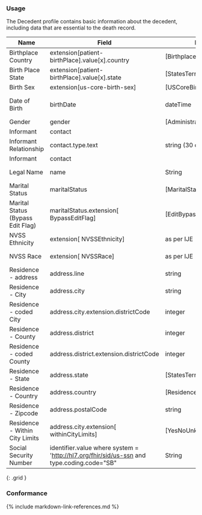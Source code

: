 ### Usage

The Decedent profile contains basic information about the decedent, including data that are essential to the death record.


| **Name** |  **Field**   |  **Encoding**  |  **IJE Field Name(s)**  |
| ---------------| ------------------------ | ------------- | ------------------- |
| Birthplace Country   | extension[patient-birthPlace].value[x].country  | [BirthplaceCountryVS] | BPLACE_CNT  |
| Birth Place State   | extension[patient-birthPlace].value[x].state  | [StatesTerritoriesProvincesVS] | BPLACE_ST  |
| Birth Sex   | extension[us-core-birth-sex]  | [USCoreBirthSex] | SEX  |
| Date of Birth    | birthDate  | dateTime   | DOB_YR, DOB_MO, DOB_DY  |
| Gender   | gender  | [AdministrativeGenderVS] | <none>  |
| Informant    | contact  |   | <none>  |
| Informant Relationship   | contact.type.text   | string (30 characters)  | INFORMRELATE  |
| Informant    | contact  |   | <none>  |
| Legal Name  | name        | String | GNAME, MNAME, LNAME, SUFF |
| Marital Status   | maritalStatus  | [MaritalStatusVS] | MARITAL   |
| Marital Status (Bypass Edit Flag)  | maritalStatus.extension[ BypassEditFlag]  | [EditBypass01234VS] | MARITAL_BYPASS   |
| NVSS Ethnicity | extension[ NVSSEthnicity] | as per IJE | DETHNIC1-5|
| NVSS Race | extension[ NVSSRace] | as per IJE | RACE1-23, RACE_MVR|
| Residence - address  | address.line  | string | ADDRESS_R  |
| Residence - City  | address.city  | string | CITYTEXT_R  |
| Residence - coded City  | address.city.extension.districtCode  | integer | CITYC  |
| Residence - County  | address.district  | integer | COUNTYTEXT_R  |
| Residence - coded County  | address.district.extension.districtCode  | integer | COUNTYC  |
| Residence - State  | address.state  | [StatesTerritoriesProvincesVS] | STATEC, STATETEXT_R  |
| Residence - Country  | address.country  | [ResidenceCountryVS] | COUNTRYC, COUNTRYTEXT_R  |
| Residence - Zipcode  | address.postalCode | string | ZIP9_R  |
| Residence - Within City Limits  | address.city.extension[ withinCityLimits]  | [YesNoUnknownVS] | LIMITS  |
| Social Security Number    | identifier.value where system = 'http://hl7.org/fhir/sid/us-ssn  and type.coding.code="SB"   | String  | SSN  |
{: .grid }


### Conformance


{% include markdown-link-references.md %}
